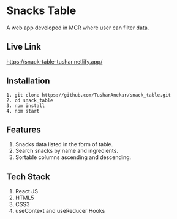# Snacks Table

A web app developed in MCR where user can filter data.

## Live Link

https://snack-table-tushar.netlify.app/

## Installation

```
1. git clone https://github.com/TusharAnekar/snack_table.git
2. cd snack_table
3. npm install
4. npm start
```

## Features

1. Snacks data listed in the form of table.
2. Search snacks by name and ingredients.
3. Sortable columns ascending and descending.

## Tech Stack

1. React JS
2. HTML5
3. CSS3
4. useContext and useReducer Hooks
